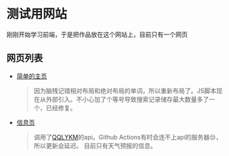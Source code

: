 # 测试用网站
刚刚开始学习前端，于是把作品放在这个网站上，目前只有一个网页
## 网页列表
- [简单的主页](https://gayloc.github.io/simple-home-page/)
  > 因为脑残记错相对布局和绝对布局的单词，所以重新布局了。JS脚本现在从外部引入。不小心加了个等号导致搜索记录储存最大数量多了一个，已经修复。
- [信息页](https://gayloc.github.io/information-page/)
  > 调用了[QQLYKM](https://qqlykm.cn/)的api。Github Actions有时会连不上api的服务器😒，所以更新会延迟。
  > 目前只有天气预报的信息。